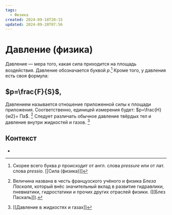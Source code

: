 ```yaml
---
tags:
  - Физика
created: 2024-09-18T20:15
updated: 2024-09-20T07:56
---
```

# Давление (физика)

Давление — мера того, какая сила приходится на площадь воздействия.
Давление обозначается буквой $p$.[^1]
Кроме того, у давления есть своя формула:
## $p=\frac{F}{S}$,
Давлением называется отношение приложенной силы к площади приложения.
Соответственно, единицей измерения будет:
$p=\frac{Н}{м2}= Па$. [^2]
Следует различать обычное давление твёрдых тел и давление внутри жидкостей и газов. [^3]

## Контекст
- 

[^1]: Скорее всего буква $p$ происходит от англ. слова *pressure* или от лат. слова *pressio*.
[[Сила (физика)]]
[^2]: Величина названа в честь французского учёного и физика *Блеза Паскаля*, который внёс значительный вклад в развитие гидравлики, пневматики, гидростатики и прочих других отраслей физики. 
([[Блез Паскаль]]).

[^3]: [[Давление в жидкостях и газах]]